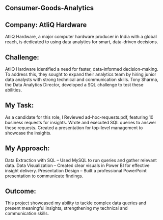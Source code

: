 ## Consumer-Goods-Analytics

## Company: AtliQ Hardware
AtliQ Hardware, a major computer hardware producer in India with a global reach, is dedicated to using data analytics for smart, data-driven decisions.

## Challenge:
AtliQ Hardware identified a need for faster, data-informed decision-making. To address this, they sought to expand their analytics team by hiring junior data analysts with strong technical and communication skills. Tony Sharma, the Data Analytics Director, developed a SQL challenge to test these abilities.

## My Task:
As a candidate for this role, I Reviewed ad-hoc-requests.pdf, featuring 10 business requests for insights.
Wrote and executed SQL queries to answer these requests.
Created a presentation for top-level management to showcase the insights.

## My Approach:

Data Extraction with SQL – Used MySQL to run queries and gather relevant data.
Data Visualization – Created clear visuals in Power BI for effective insight delivery.
Presentation Design – Built a professional PowerPoint presentation to communicate findings.

## Outcome:
This project showcased my ability to tackle complex data queries and present meaningful insights, strengthening my technical and communication skills.
